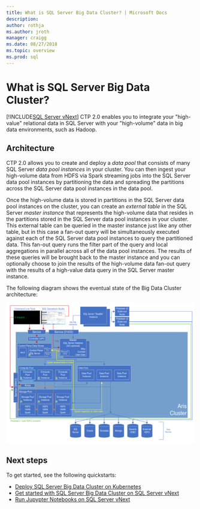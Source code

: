 ```yaml
---
title: What is SQL Server Big Data Cluster? | Microsoft Docs
description:
author: rothja 
ms.author: jroth 
manager: craigg
ms.date: 08/27/2018
ms.topic: overview
ms.prod: sql
---
```


# What is SQL Server Big Data Cluster?

[!INCLUDE[SQL Server vNext](../includes/sssqlv15-md.md)] CTP 2.0 enables you to integrate your "high-value" relational data in SQL Server with your "high-volume" data in big data environments, such as Hadoop.

## Architecture

CTP 2.0 allows you to create and deploy a *data pool* that consists of many SQL Server *data pool instances* in your cluster. You can then ingest your high-volume data from HDFS via Spark streaming jobs into the SQL Server data pool instances by partitioning the data and spreading the partitions across the SQL Server data pool instances in the data pool.

Once the high-volume data is stored in partitions in the SQL Server data pool instances on the cluster, you can create an *external table* in the SQL Server *master instance* that represents the high-volume data that resides in the partitions stored in the SQL Server data pool instances in your cluster.  This external table can be queried in the master instance just like any other table, but in this case a fan-out query will be simultaneously executed against each of the SQL Server data pool instances to query the partitioned data. This fan-out query runs the filter part of the query and local aggregations in parallel across all of the data pool instances. The results of these queries will be brought back to the master instance and you can optionally choose to join the results of the high-volume data fan-out query with the results of a high-value data query in the SQL Server master instance.

The following diagram shows the eventual state of the Big Data Cluster architecture:

![Architecture diagram](./media/big-data-cluster-overview/architecture-diagram.png)

## Next steps

To get started, see the following quickstarts:

- [Deploy SQL Server Big Data Cluster on Kubernetes](quickstart-big-data-cluster-deploy.md)
- [Get started with SQL Server Big Data Cluster on SQL Server vNext](quickstart-big-data-cluster-get-started.md)
- [Run Jupypter Notebooks on SQL Server vNext](quickstart-big-data-cluster-jupyter-notebook.md)
